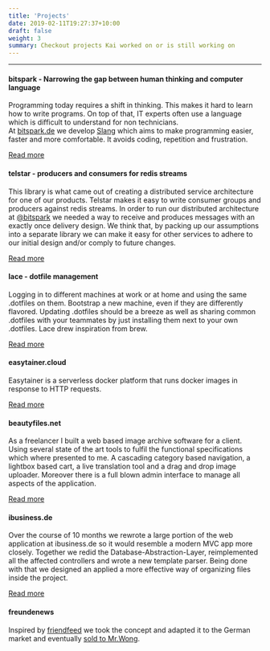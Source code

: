 ```yaml
---
title: 'Projects'
date: 2019-02-11T19:27:37+10:00
draft: false
weight: 3
summary: Checkout projects Kai worked on or is still working on
---
```


---

#### bitspark - Narrowing the gap between human thinking and computer language

Programming today requires a shift in thinking. This makes it hard to learn how to write programs. On top of that, IT experts often use a language which is difficult to understand for non technicians.  
At [bitspark.de](https://bitspark.de) we develop [Slang](https://github.com/Bitspark/slang) which aims to make programming easier, faster and more comfortable. It avoids coding, repetition and frustration.

[Read more](https://bitspark.de/slang/)

#### telstar - producers and consumers for redis streams

This library is what came out of creating a distributed service architecture for one of our products. Telstar makes it easy to write consumer groups and producers against redis streams.
In order to run our distributed architecture at [@bitspark](https://bitspark.de) we needed a way to receive and produces messages with an exactly once delivery design. We think that, by packing up our assumptions into a separate library we can make it easy for other services to adhere to our initial design and/or comply to future changes.

[Read more](https://github.com/Bitspark/telstar/)

#### lace - dotfile management

Logging in to different machines at work or at home and using the same .dotfiles on them. Bootstrap a new machine, even if they are differently flavored. Updating .dotfiles should be a breeze as well as sharing common .dotfiles with your teammates by just installing them next to your own .dotfiles. Lace drew inspiration from brew.

[Read more](https://github.com/kairichard/lace)

#### easytainer.cloud

Easytainer is a serverless docker platform that runs docker images in response to HTTP requests.

[Read more](https://easytainer.cloud)

#### beautyfiles.net

As a freelancer I built a web based image archive software for a client. Using several state of the art tools to fulfil the functional specifications which where presented to me. A cascading category based navigation, a lightbox based cart, a live translation tool and a drag and drop image uploader. Moreover there is a full blown admin interface to manage all aspects of the application.

[Read more](https://beautyfiles.net)

#### ibusiness.de

Over the course of 10 months we rewrote a large portion of the web application at ibusiness.de so it would resemble a modern MVC app more closely. Together we redid the Database-Abstraction-Layer, reimplemented all the affected controllers and wrote a new template parser. Being done with that we designed an applied a more effective way of organizing files inside the project.

[Read more](https://ibusiness.de)

#### freundenews

Inspired by [friendfeed](https://en.wikipedia.org/wiki/FriendFeed) we took the concept and adapted it to the German market and eventually [sold to Mr.Wong](https://techcrunch.com/2009/02/04/copy-paste-get-acquired-mister-wong-buys-freundenews/).